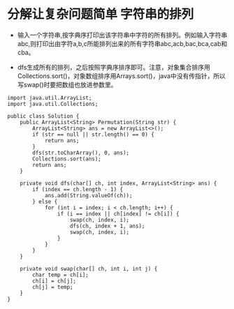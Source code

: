 # 分解让复杂问题简单 字符串的排列

* 输入一个字符串,按字典序打印出该字符串中字符的所有排列。例如输入字符串abc,则打印出由字符a,b,c所能排列出来的所有字符串abc,acb,bac,bca,cab和cba。

* dfs生成所有的排列，之后按照字典序排序即可。注意，对象集合排序用Collections.sort()，对象数组排序用Arrays.sort()，java中没有传指针，所以写swap()时要把数组也放进参数里。

```
import java.util.ArrayList;
import java.util.Collections;

public class Solution {
    public ArrayList<String> Permutation(String str) {
        ArrayList<String> ans = new ArrayList<>();
        if (str == null || str.length() == 0) {
            return ans;
        }
        dfs(str.toCharArray(), 0, ans);
        Collections.sort(ans);
        return ans;
    }
    
    private void dfs(char[] ch, int index, ArrayList<String> ans) {
        if (index == ch.length - 1) {
            ans.add(String.valueOf(ch));
        } else {
            for (int i = index; i < ch.length; i++) {
                if (i == index || ch[index] != ch[i]) {
                    swap(ch, index, i);
                    dfs(ch, index + 1, ans);
                    swap(ch, index, i);
                }
            }
        }
    }
    
    private void swap(char[] ch, int i, int j) {
        char temp = ch[i];
        ch[i] = ch[j];
        ch[j] = temp;
    }
}
```